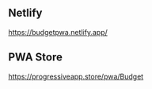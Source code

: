 ## Netlify
https://budgetpwa.netlify.app/ <br>
## PWA Store
https://progressiveapp.store/pwa/Budget
